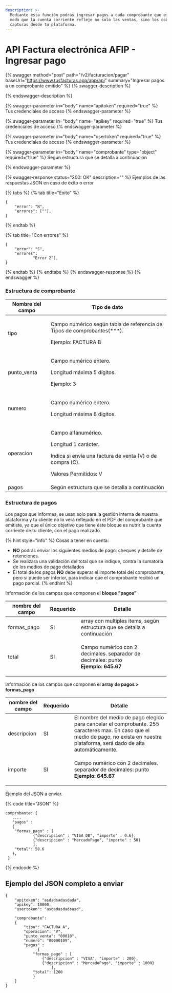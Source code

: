 ```yaml
---
description: >-
  Mediante ésta función podrás ingresar pagos a cada comprobante que emítas, de
  modo que la cuenta corriente refleje no solo las ventas, sino los cobros que
  capturas desde tu plataforma.
---
```


# API Factura electrónica AFIP - Ingresar pago

{% swagger method="post" path="/v2/facturacion/pagar" baseUrl="https://www.tusfacturas.app/app/api" summary="Ingresar pagos a un comprobante emitido" %}
{% swagger-description %}

{% endswagger-description %}

{% swagger-parameter in="body" name="apitoken" required="true" %}
Tus credenciales de acceso
{% endswagger-parameter %}

{% swagger-parameter in="body" name="apikey" required="true" %}
Tus credenciales de acceso
{% endswagger-parameter %}

{% swagger-parameter in="body" name="usertoken" required="true" %}
Tus credenciales de acceso
{% endswagger-parameter %}

{% swagger-parameter in="body" name="comprobante" type="object" required="true" %}
Según estructura que se detalla a continuación


{% endswagger-parameter %}

{% swagger-response status="200: OK" description="" %}
Ejemplos de las respuestas JSON en caso de éxito o error

{% tabs %}
{% tab title="Exito" %}
```
{
	"error": "N",
	"errores": [""],
}
```
{% endtab %}

{% tab title="Con errores" %}
```
{
	"error": "S",
	"errores": 
			"Error 2"],
}
```
{% endtab %}
{% endtabs %}
{% endswagger-response %}
{% endswagger %}

### Estructura de comprobante

| Nombre del campo | Tipo de dato                                                                                                                                            |
| ---------------- | ------------------------------------------------------------------------------------------------------------------------------------------------------- |
| tipo             | <p>Campo numérico según tabla de referencia de Tipos de comprobantes(***). </p><p>Ejemplo: FACTURA B</p>                                                |
| punto\_venta     | <p>Campo numérico entero. </p><p>Longitud máxima 5 dígitos. </p><p>Ejemplo: 3</p>                                                                       |
| numero           | <p>Campo numérico entero. </p><p>Longitud máxima 8 digitos. </p>                                                                                        |
| operacion        | <p>Campo alfanumérico. </p><p>Longitud 1 carácter. </p><p>Indica si envía una factura de venta (V) o de compra (C). </p><p>Valores Permitidos: V   </p> |
| pagos            | Según estructura que se detalla a continuación                                                                                                          |

### Estructura de pagos&#x20;

Los pagos que informes, se usan solo para la gestión interna de nuestra plataforma y tu cliente no lo verá reflejado en el PDF del comprobante que emitiste, ya que el único objetivo que tiene éste bloque es nutrir la cuenta corriente de tu cliente, con el pago realizado.

{% hint style="info" %}
Cosas a tener en cuenta:&#x20;

* **NO** podrás enviar los siguientes medios de pago: cheques y detalle de retenciones.
* Se realizara una validación del total que se indique, contra la sumatoria de los medios de pago detallados
* El total de los pagos **NO** debe superar el importe total del comprobante, pero si puede ser inferior, para indicar que el comprobante recibió un pago parcial.
{% endhint %}

&#x20;Información de los campos que componen el **bloque "pagos"**

| nombre del campo | Requerido | Detalle                                                                                                  |
| ---------------- | --------- | -------------------------------------------------------------------------------------------------------- |
| formas\_pago     | SI        | array con multiples items, según estructura que se detalla a continuación                                |
| total            | SI        | <p>Campo numérico con 2 decimales. separador de decimales: punto<br><strong>Ejemplo: 645.67</strong></p> |

Información de los campos que componen el **array de pagos > formas\_pago**&#x20;

| nombre del campo | Requerido | Detalle                                                                                                                                                                                 |
| ---------------- | --------- | --------------------------------------------------------------------------------------------------------------------------------------------------------------------------------------- |
| descripcion      | SI        | El nombre del medio de pago elegido para cancelar el comprobante. 255 caracteres max. En caso que el medio de pago, no exista en nuestra plataforma, será dado de alta automáticamente. |
| importe          | SI        | <p>Campo numérico con 2 decimales. separador de decimales: punto<br><strong>Ejemplo: 645.67</strong></p>                                                                                |

Ejemplo del JSON a enviar.

{% code title="JSON" %}
```
comprobante: {
   .... 
   "pagos" : 
   {
	"formas_pago" : [ 
			{"descripcion" : "VISA DB", "importe" : 0.6},
			{"descripcion" : "MercadoPago", "importe" : 50}
			], 
	"total": 50.6
   }, 
 }
```
{% endcode %}

## Ejemplo del JSON completo a enviar



```
{
	"apitoken": "asdadsadasdada",
	"apikey": 10000,
	"usertoken": "asdadasdadsasd",
	 
	"comprobante": 
	{
		"tipo": "FACTURA A",
		"operacion": "V",
		"punto_venta": "00010",
		"numero": "00000109", 
		"pagos" : 
		      {
			"formas_pago" : [ 
				{"descripcion" : "VISA", "importe" : 200},
				{"descripcion" : "MercadoPago", "importe" : 1000}				
					], 
			"total": 1200
			}
	}
}
 
```

